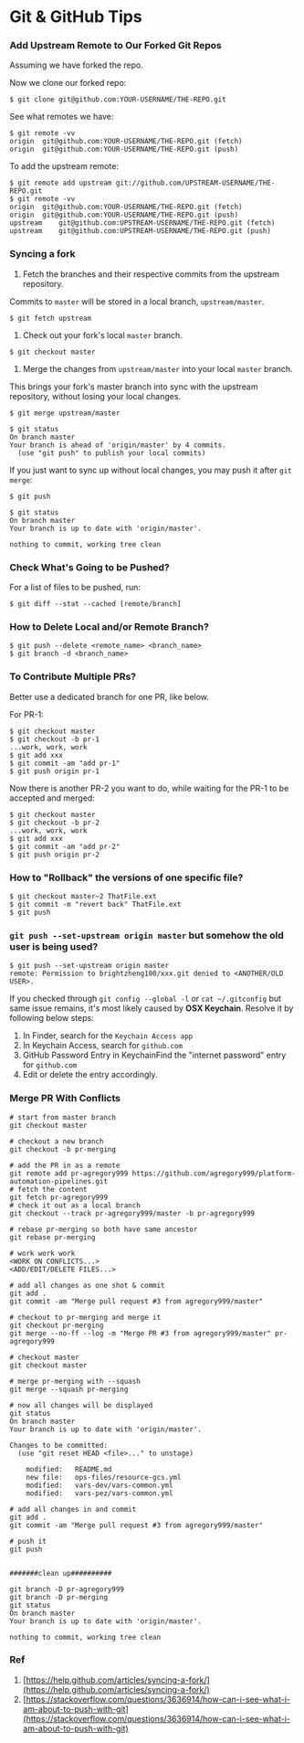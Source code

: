 # Git & GitHub Tips

### Add Upstream Remote to Our Forked Git Repos

Assuming we have forked the repo.

Now we clone our forked repo:

```text
$ git clone git@github.com:YOUR-USERNAME/THE-REPO.git
```

See what remotes we have:

```text
$ git remote -vv
origin	git@github.com:YOUR-USERNAME/THE-REPO.git (fetch)
origin	git@github.com:YOUR-USERNAME/THE-REPO.git (push)
```

To add the upstream remote:

```text
$ git remote add upstream git://github.com/UPSTREAM-USERNAME/THE-REPO.git
$ git remote -vv
origin	git@github.com:YOUR-USERNAME/THE-REPO.git (fetch)
origin	git@github.com:YOUR-USERNAME/THE-REPO.git (push)
upstream	git@github.com:UPSTREAM-USERNAME/THE-REPO.git (fetch)
upstream	git@github.com:UPSTREAM-USERNAME/THE-REPO.git (push)
```

### Syncing a fork

1. Fetch the branches and their respective commits from the upstream repository.

Commits to `master` will be stored in a local branch, `upstream/master`.

```text
$ git fetch upstream
```

1. Check out your fork's local `master` branch.

```text
$ git checkout master
```

1. Merge the changes from `upstream/master` into your local `master` branch.

This brings your fork's master branch into sync with the upstream repository, without losing your local changes.

```text
$ git merge upstream/master

$ git status
On branch master
Your branch is ahead of 'origin/master' by 4 commits.
  (use "git push" to publish your local commits)
```

If you just want to sync up without local changes, you may push it after `git merge`:

```text
$ git push

$ git status
On branch master
Your branch is up to date with 'origin/master'.

nothing to commit, working tree clean
```

### Check What's Going to be Pushed?

For a list of files to be pushed, run:

```text
$ git diff --stat --cached [remote/branch]
```

### How to Delete Local and/or Remote Branch?

```text
$ git push --delete <remote_name> <branch_name>
$ git branch -d <branch_name>
```

### To Contribute Multiple PRs?

Better use a dedicated branch for one PR, like below.

For PR-1:

```text
$ git checkout master
$ git checkout -b pr-1
...work, work, work
$ git add xxx
$ git commit -am "add pr-1"
$ git push origin pr-1
```

Now there is another PR-2 you want to do, while waiting for the PR-1 to be accepted and merged:

```text
$ git checkout master
$ git checkout -b pr-2
...work, work, work
$ git add xxx
$ git commit -am "add pr-2"
$ git push origin pr-2
```

### How to "Rollback" the versions of one specific file?

```text
$ git checkout master~2 ThatFile.ext
$ git commit -m "revert back" ThatFile.ext
$ git push
```

### `git push --set-upstream origin master` but somehow the old user is being used?

```text
$ git push --set-upstream origin master
remote: Permission to brightzheng100/xxx.git denied to <ANOTHER/OLD USER>.
```

If you checked through `git config --global -l` or `cat ~/.gitconfig` but same issue remains, it's most likely caused by **OSX Keychain**. Resolve it by following below steps:

1. In Finder, search for the `Keychain Access app`
2. In Keychain Access, search for `github.com`
3. GitHub Password Entry in KeychainFind the "internet password" entry for `github.com`
4. Edit or delete the entry accordingly.

### Merge PR With Conflicts

```text
# start from master branch
git checkout master

# checkout a new branch
git checkout -b pr-merging

# add the PR in as a remote
git remote add pr-agregory999 https://github.com/agregory999/platform-automation-pipelines.git
# fetch the content
git fetch pr-agregory999
# check it out as a local branch
git checkout --track pr-agregory999/master -b pr-agregory999

# rebase pr-merging so both have same ancestor
git rebase pr-merging

# work work work
<WORK ON CONFLICTS...>
<ADD/EDIT/DELETE FILES...>

# add all changes as one shot & commit
git add .
git commit -am "Merge pull request #3 from agregory999/master"

# checkout to pr-merging and merge it
git checkout pr-merging
git merge --no-ff --log -m "Merge PR #3 from agregory999/master" pr-agregory999

# checkout master
git checkout master

# merge pr-merging with --squash
git merge --squash pr-merging

# now all changes will be displayed
git status
On branch master
Your branch is up to date with 'origin/master'.

Changes to be committed:
  (use "git reset HEAD <file>..." to unstage)

	modified:   README.md
	new file:   ops-files/resource-gcs.yml
	modified:   vars-dev/vars-common.yml
	modified:   vars-pez/vars-common.yml

# add all changes in and commit
git add .
git commit -am "Merge pull request #3 from agregory999/master"

# push it
git push


#######clean up##########

git branch -D pr-agregory999
git branch -D pr-merging
git status
On branch master
Your branch is up to date with 'origin/master'.

nothing to commit, working tree clean
```

### Ref

1. [https://help.github.com/articles/syncing-a-fork/](https://help.github.com/articles/syncing-a-fork/)
2. [https://stackoverflow.com/questions/3636914/how-can-i-see-what-i-am-about-to-push-with-git](https://stackoverflow.com/questions/3636914/how-can-i-see-what-i-am-about-to-push-with-git)




